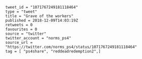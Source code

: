 ```
tweet_id = "1071767249181118464"
type = "tweet"
title = "Grave of the workers"
published = 2018-12-09T14:03:19Z
retweets = 0
favourites = 0
source = "twitter"
twitter_account = "norms_ps4"
source_url = "https://twitter.com/norms_ps4/status/1071767249181118464"
tag = [ "ps4share", "reddeadredemption2",]
```

<p class='image'><img src='https://mnf.m17s.net/2018/12/09/Dt-uoY6WwAAGoLm.jpg' alt=''></p>

